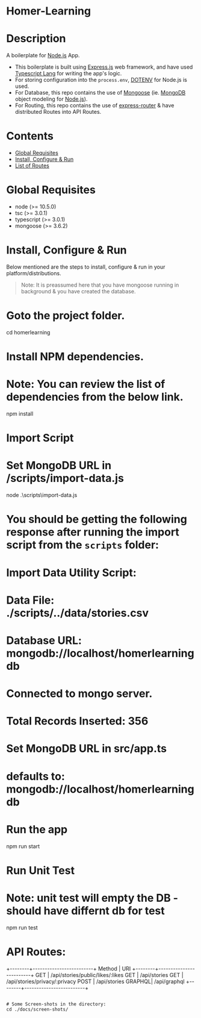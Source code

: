 # Homer-Learning

# Description

A boilerplate for [Node.js](https://nodejs.org/en) App.

* This boilerplate is built using [Express.js](https://expressjs.com/) web framework, and have used [Typescript Lang](https://www.typescriptlang.org/) for writing the app's logic. 
* For storing configuration into the `process.env`, [DOTENV](https://github.com/motdotla/dotenv) for Node.js is used.
* For Database, this repo contains the use of [Mongoose](https://mongoosejs.com/) (ie. [MongoDB](https://www.mongodb.com/) object modeling for [Node.js](https://nodejs.org/en/)).
* For Routing, this repo contains the use of [express-router](https://expressjs.com/en/guide/routing.html) & have distributed Routes into API Routes.

# Contents

* [Global Requisites](#global-requisites)
* [Install, Configure & Run](#install-configure--run)
* [List of Routes](#list-of-routes)

# Global Requisites

* node (>= 10.5.0)
* tsc (>= 3.0.1)
* typescript (>= 3.0.1)
* mongoose (>= 3.6.2)


# Install, Configure & Run

Below mentioned are the steps to install, configure & run in your platform/distributions.

> Note: It is preassumed here that you have mongoose running in background & you have created the database.


# Goto the project folder.
cd homerlearning

# Install NPM dependencies.
# Note: You can review the list of dependencies from the below link.
npm install


# Import Script
# Set MongoDB URL in /scripts/import-data.js
node .\scripts\import-data.js

# You should be getting the following response after running the import script from the `scripts` folder:
# Import Data Utility Script:
# Data File: ./scripts/../data/stories.csv
# Database URL: mongodb://localhost/homerlearningdb
# Connected to mongo server.
# Total Records Inserted: 356


# Set MongoDB URL in src/app.ts
# defaults to: mongodb://localhost/homerlearningdb

# Run the app
npm run start


# Run Unit Test
# Note: unit test will empty the DB - should have differnt db for test
npm run test


# API Routes:
+--------+-------------------------+
  Method | URI
+--------+-------------------------+
  GET    | /api/stories/public/likes/:likes
  GET    | /api/stories
  GET    | /api/stories/privacy/:privacy
  POST   | /api/stories
  GRAPHQL| /api/graphql
+--------+-------------------------+
```

# Some Screen-shots in the directory:
cd ./docs/screen-shots/

